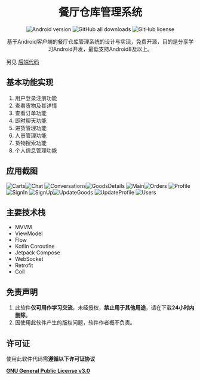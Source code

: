 <div align="center">
    <h1>餐厅仓库管理系统</h1>
    <a href="https://img.shields.io/badge/Android-8.0%20or%20above-brightgreen" style="text-decoration:none" >
            <img src="https://img.shields.io/badge/Android-8.0%20or%20above-brightgreen" alt="Android version"/>
    </a>
    <a href="https://github.com/Jonas-Yuno/Canteen/releases/tag/1.0.0" style="text-decoration:none" >
            <img src="https://img.shields.io/badge/release-v1.0.0-blue" 
                 alt="GitHub all downloads" />
    <a href="https://github.com/Jonas-Yuno/Canteen/blob/master/LICENSE" style="text-decoration:none" >
            <img src="https://img.shields.io/badge/licence-GPL--3.0-orange" alt="GitHub license"/>
    </a>
	<p>
        基于Android客户端的餐厅仓库管理系统的设计与实现，免费开源，目的是分享学习Android开发，最低支持Android8及以上。
    </p>
</div>

另见  [后端代码](https://github.com/Jonas-Yuno/canteenService/)

## 基本功能实现
1. 用户登录注册功能
2. 查看货物及其详情
3. 查看订单功能
4. 即时聊天功能
5. 进货管理功能
6. 人员管理功能
7. 货物搜索功能
8. 个人信息管理功能
## 应用截图
![Carts](Screenshots/Carts.jpg)![Chat](Screenshots/Chat.jpg)
![Conversations](Screenshots/Conversations.jpg)![GoodsDetails](Screenshots/GoodsDetails.jpg)
![Main](Screenshots/Main.jpg)![Orders](Screenshots/Orders.jpg)
![Profile](Screenshots/Profile.jpg)![SignIn](Screenshots/SignIn.jpg)
![SignUp](Screenshots/SignUp.jpg)![UpdateGoods](Screenshots/UpdateGoods.jpg)
![UpdateProfile](Screenshots/UpdateProfile.jpg) ![Users](Screenshots/Users.jpg)

## 主要技术栈

- MVVM
- ViewModel
- Flow
- Kotlin Coroutine
- Jetpack Compose
- WebSocket
- Retrofit
- Coil

## 免责声明

1. 此软件**仅可用作学习交流**，未经授权，**禁止用于其他用途**，请在下载**24小时内删除**。
2. 因使用此软件产生的版权问题，软件作者概不负责。

## 许可证

使用此软件代码需**遵循以下许可证协议**

[**GNU General Public License v3.0**](LICENSE)
